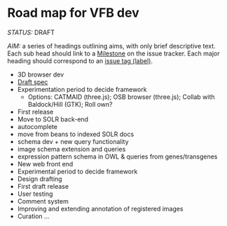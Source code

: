 # Road map for VFB dev

_STATUS:_ DRAFT

_AIM:_ a series of headings outlining aims, with only brief descriptive text.  Each sub head should link to a [Milestone](https://github.com/VirtualFlyBrain/VFB/milestones) on the issue tracker. Each major heading should correspond to an [issue tag (label)](https://github.com/VirtualFlyBrain/VFB/labels).

* 3D browser dev
 * [Draft spec](doc/3D_browser_spec.md)
 * Experimentation period to decide framework
   * Options: CATMAID (three.js); OSB browser (three.js); Collab with Baldock/Hill (GTK); Roll own?
 * First release
* Move to SOLR back-end
 * autocomplete
 * move from beans to indexed SOLR docs
* schema dev + new query functionality
 * image schema extension and queries
 * expression pattern schema in OWL & queries from genes/transgenes
* New web front end
 *  Experimental period to decide framework
 *  Design drafting
 *  First draft release
 *  User testing
 *  Comment system
* Improving and extending annotation of registered images
* Curation
...
